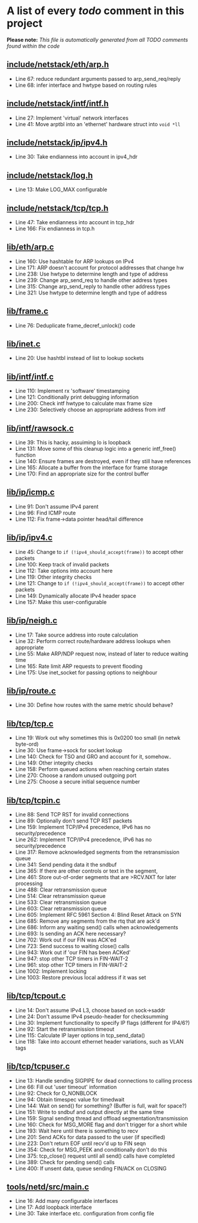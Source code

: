 # A list of every _todo_ comment in this project
**Please note:** _This file is automatically generated from all TODO comments found within the code_
## [include/netstack/eth/arp.h](include/netstack/eth/arp.h)
  - Line 67: reduce redundant arguments passed to arp_send_req/reply
  - Line 68: infer interface and hwtype based on routing rules

## [include/netstack/intf/intf.h](include/netstack/intf/intf.h)
  - Line 27: Implement 'virtual' network interfaces
  - Line 41: Move arptbl into an 'ethernet' hardware struct into `void *ll`

## [include/netstack/ip/ipv4.h](include/netstack/ip/ipv4.h)
  - Line 30: Take endianness into account in ipv4_hdr

## [include/netstack/log.h](include/netstack/log.h)
  - Line 13: Make LOG_MAX configurable

## [include/netstack/tcp/tcp.h](include/netstack/tcp/tcp.h)
  - Line 47: Take endianness into account in tcp_hdr
  - Line 166: Fix endianness in tcp.h

## [lib/eth/arp.c](lib/eth/arp.c)
  - Line 160: Use hashtable for ARP lookups on IPv4
  - Line 171: ARP doesn't account for protocol addresses that change hw
  - Line 238: Use hwtype to determine length and type of address
  - Line 239: Change arp_send_req to handle other address types
  - Line 315: Change arp_send_reply to handle other address types
  - Line 321: Use hwtype to determine length and type of address

## [lib/frame.c](lib/frame.c)
  - Line 76: Deduplicate frame_decref_unlock() code

## [lib/inet.c](lib/inet.c)
  - Line 20: Use hashtbl instead of list to lookup sockets

## [lib/intf/intf.c](lib/intf/intf.c)
  - Line 110: Implement rx 'software' timestamping
  - Line 121: Conditionally print debugging information
  - Line 200: Check intf hwtype to calculate max frame size
  - Line 230: Selectively choose an appropriate address from intf

## [lib/intf/rawsock.c](lib/intf/rawsock.c)
  - Line 39: This is hacky, assuiming lo is loopback
  - Line 131: Move some of this cleanup logic into a generic intf_free() function
  - Line 140: Ensure frames are destroyed, even if they still have references
  - Line 165: Allocate a buffer from the interface for frame storage
  - Line 170: Find an appropriate size for the control buffer

## [lib/ip/icmp.c](lib/ip/icmp.c)
  - Line 91: Don't assume IPv4 parent
  - Line 96: Find ICMP route
  - Line 112: Fix frame->data pointer head/tail difference

## [lib/ip/ipv4.c](lib/ip/ipv4.c)
  - Line 45: Change to `if (!ipv4_should_accept(frame))` to accept other packets
  - Line 100: Keep track of invalid packets
  - Line 112: Take options into account here
  - Line 119: Other integrity checks
  - Line 121: Change to `if (!ipv4_should_accept(frame))` to accept other packets
  - Line 149: Dynamically allocate IPv4 header space
  - Line 157: Make this user-configurable

## [lib/ip/neigh.c](lib/ip/neigh.c)
  - Line 17: Take source address into route calculation
  - Line 32: Perform correct route/hardware address lookups when appropriate
  - Line 55: Make ARP/NDP request now, instead of later to reduce waiting time
  - Line 165: Rate limit ARP requests to prevent flooding
  - Line 175: Use inet_socket for passing options to neighbour

## [lib/ip/route.c](lib/ip/route.c)
  - Line 30: Define how routes with the same metric should behave?

## [lib/tcp/tcp.c](lib/tcp/tcp.c)
  - Line 19: Work out why sometimes this is 0x0200 too small (in netwk byte-ord)
  - Line 30: Use frame->sock for socket lookup
  - Line 140: Check for TSO and GRO and account for it, somehow..
  - Line 149: Other integrity checks
  - Line 158: Perform queued actions when reaching certain states
  - Line 270: Choose a random unused outgoing port
  - Line 275: Choose a secure initial sequence number

## [lib/tcp/tcpin.c](lib/tcp/tcpin.c)
  - Line 88: Send TCP RST for invalid connections
  - Line 89: Optionally don't send TCP RST packets
  - Line 159: Implement TCP/IPv4 precedence, IPv6 has no security/precedence
  - Line 262: Implement TCP/IPv4 precedence, IPv6 has no security/precedence
  - Line 317: Remove acknowledged segments from the retransmission queue
  - Line 341: Send pending data it the sndbuf
  - Line 365: If there are other controls or text in the segment,
  - Line 461: Store out-of-order segments that are >RCV.NXT for later processing
  - Line 488: Clear retransmission queue
  - Line 514: Clear retransmission queue
  - Line 533: Clear retransmission queue
  - Line 603: Clear retransmission queue
  - Line 605: Implement RFC 5961 Section 4: Blind Reset Attack on SYN
  - Line 685: Remove any segments from the rtq that are ack'd
  - Line 686: Inform any waiting send() calls when acknowledgements
  - Line 693: Is sending an ACK here necessary?
  - Line 702: Work out if our FIN was ACK'ed
  - Line 723: Send success to waiting close() calls
  - Line 943: Work out if 'our FIN has been ACKed'
  - Line 947: stop other TCP timers in FIN-WAIT-2
  - Line 961: stop other TCP timers in FIN-WAIT-2
  - Line 1002: Implement locking
  - Line 1003: Restore previous local address if it was set

## [lib/tcp/tcpout.c](lib/tcp/tcpout.c)
  - Line 14: Don't assume IPv4 L3, choose based on sock->saddr
  - Line 24: Don't assume IPv4 pseudo-header for checksumming
  - Line 30: Implement functionality to specify IP flags (different for IP4/6?)
  - Line 92: Start the retransmission timeout
  - Line 115: Calculate IP layer options in tcp_send_data()
  - Line 118: Take into account ethernet header variations, such as VLAN tags

## [lib/tcp/tcpuser.c](lib/tcp/tcpuser.c)
  - Line 13: Handle sending SIGPIPE for dead connections to calling process
  - Line 66: Fill out 'user timeout' information
  - Line 92: Check for O_NONBLOCK
  - Line 94: Obtain timespec value for timedwait
  - Line 144: Wait on send() for something? (Buffer is full, wait for space?)
  - Line 151: Write to sndbuf and output directly at the same time
  - Line 159: Signal sending thread and offload segmentation/transmission
  - Line 160: Check for MSG_MORE flag and don't trigger for a short while
  - Line 193: Wait here until there is something to recv
  - Line 201: Send ACKs for data passed to the user (if specified)
  - Line 223: Don't return EOF until recv'd up to FIN seqn
  - Line 354: Check for MSG_PEEK and conditionally don't do this
  - Line 375: tcp_close() request until all send() calls have completed
  - Line 389: Check for pending send() calls
  - Line 400: If unsent data, queue sending FIN/ACK on CLOSING

## [tools/netd/src/main.c](tools/netd/src/main.c)
  - Line 16: Add many configurable interfaces
  - Line 17: Add loopback interface
  - Line 30: Take interface etc. configuration from config file
